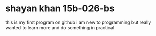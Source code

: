 # shayan khan 15b-026-bs 
this is my first program on github
i am new to programming but really wanted to learn more and do something in practical
